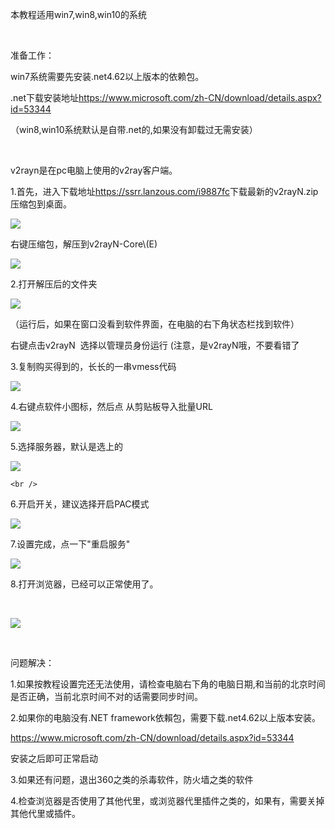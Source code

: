 <p>
	本教程适用win7,win8,win10的系统
</p>
<p>
	<br />
</p>
<p>
	准备工作：
</p>
<p>
	win7系统需要先安装.net4.62以上版本的依赖包。
</p>
<p>
	.net下载安装地址<a href="https://www.microsoft.com/zh-CN/download/details.aspx?id=53344" target="_blank">https://www.microsoft.com/zh-CN/download/details.aspx?id=53344</a>
</p>
<p>
	（win8,win10系统默认是自带.net的,如果没有卸载过无需安装）
</p>
<p>
	<br />
</p>
<p>
	v2rayn是在pc电脑上使用的v2ray客户端。
</p>
<p>
	1.首先，进入下载地址<a href="https://ssrr.lanzous.com/i9887fc" target="_blank">https://ssrr.lanzous.com/i9887fc</a>下载最新的v2rayN.zip压缩包到桌面。
</p>
<p>
		<img src="http://jpg.8888888.best/n1.jpg" />
</p>
<p>
	右键压缩包，解压到v2rayN-Core\(E)
</p>
<p>
		<img src="http://jpg.8888888.best/n2.jpg" />
</p>
<p>
	2.打开解压后的文件夹
</p>
<p>
		<img src="http://jpg.8888888.best/n3.jpg" />
</p>
<p>
</p>
<p>
	（运行后，如果在窗口没看到软件界面，在电脑的右下角状态栏找到软件）
</p>
<p>
		右键点击v2rayN&nbsp;&nbsp;选择以管理员身份运行&nbsp;(注意，是v2rayN哦，不要看错了
</p>
<p>
	3.复制购买得到的，长长的一串vmess代码
</p>
<p>
	<img src="http://jpg.8888888.best/n4.jpg" /></p>
<p>
	4.右键点软件小图标，然后点&nbsp;从剪贴板导入批量URL
</p>
<p>
	<img src="http://jpg.8888888.best/n5.jpg" /></p>
<p>
	5.选择服务器，默认是选上的
</p>
<p>	<img src="http://jpg.8888888.best/n6.jpg" /></p>
	
	<br />
<p>
6.开启开关，建议选择开启PAC模式

</p>
<p>	<img src="http://jpg.8888888.best/n7.jpg" /></p><p>
	7.设置完成，点一下"重启服务"
</p>
<p>
		<img src="http://jpg.8888888.best/n8.jpg" /></p>
</p>
<p>
	8.打开浏览器，已经可以正常使用了。
</p>
<p>
	<br />
</p>
<p>
		<img src="http://jpg.8888888.best/n9.jpg" /></p>
</p>
<p>
	<br />
</p>
<p>
	问题解决：
</p>
<p>
	1.如果按教程设置完还无法使用，请检查电脑右下角的电脑日期,和当前的北京时间是否正确，当前北京时间不对的话需要同步时间。
</p>
<p>
	2.如果你的电脑没有.NET&nbsp;framework依賴包，需要下载.net4.62以上版本安装。
</p>
<p>
	<a href="https://www.microsoft.com/zh-CN/download/details.aspx?id=53344" target="_blank">https://www.microsoft.com/zh-CN/download/details.aspx?id=53344</a>
</p>
<p>
	安装之后即可正常启动
</p>
<p>
	3.如果还有问题，退出360之类的杀毒软件，防火墙之类的软件
</p>
<p>
	4.检查浏览器是否使用了其他代里，或浏览器代里插件之类的，如果有，需要关掉其他代里或插件。
</p>
<p>
	<br />
</p>
<p>
	<br />
</p>
